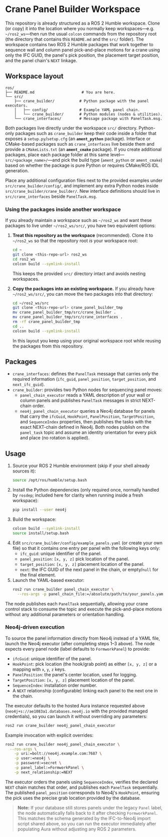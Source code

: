 # Crane Panel Builder Workspace

This repository is already structured as a ROS 2 Humble workspace. Clone (or
copy) it into the location where you normally keep workspaces—e.g.
`~/ros2_ws`—then run the usual `colcon` commands from the repository root (the
directory that contains this `README.md` and the `src/` folder). The workspace
contains two ROS 2 Humble packages that work together to sequence
wall and column panel pick-and-place motions for a crane using only the IFC
GUID, the panel's pick position, the placement target position, and the panel
chain's `NEXT` linkage.

## Workspace layout

```
ros/
├── README.md                     # You are here.
└── src/
    ├── crane_builder/           # Python package with the panel executors.
    │   ├── config/              # Example YAML panel chain.
    │   └── crane_builder/       # Python modules (nodes & utilities).
    └── crane_interfaces/        # Message package with PanelTask.msg.
```

Both packages live directly under the workspace `src/` directory. Python-only
packages such as `crane_builder` keep their code inside a folder that exposes a
`setup.py`/`setup.cfg` (an **`ament_python`** package). Interface or CMake-based
packages such as `crane_interfaces` live beside them and provide a
`CMakeLists.txt` (an **`ament_cmake`** package). If you create additional
packages, place each package folder at this same level—`src/<package_name>/`—and
pick the build type (`ament_python` or `ament_cmake`) based on whether the
package is pure Python or requires CMake/ROS IDL generation.

Place any additional configuration files next to the provided examples under
`src/crane_builder/config/`, and implement any extra Python nodes inside
`src/crane_builder/crane_builder/`. New interface definitions should live in
`src/crane_interfaces` beside `PanelTask.msg`.

### Using the packages inside another workspace

If you already maintain a workspace such as `~/ros2_ws` and want these packages
to live under `~/ros2_ws/src/`, you have two equivalent options:

1. **Treat this repository as the workspace** (recommended). Clone it to
   `~/ros2_ws` so that the repository root *is* your workspace root:
   ```bash
   cd ~
   git clone <this-repo-url> ros2_ws
   cd ros2_ws
   colcon build --symlink-install
   ```
   This keeps the provided `src/` directory intact and avoids nesting workspaces.

2. **Copy the packages into an existing workspace.** If you already have
   `~/ros2_ws/src/`, you can move the two packages into that directory:
   ```bash
   cd ~/ros2_ws/src
   git clone <this-repo-url> crane_panel_builder_tmp
   mv crane_panel_builder_tmp/src/crane_builder .
   mv crane_panel_builder_tmp/src/crane_interfaces .
   rm -rf crane_panel_builder_tmp
   cd ..
   colcon build --symlink-install
   ```
   In this layout you keep using your original workspace root while reusing the
   packages from this repository.

## Packages

- `crane_interfaces`: defines the `PanelTask` message that carries only the
  required information (`ifc_guid`, `panel_position`, `target_position`, and
  `next_ifc_guid`).
- `crane_builder`: provides two Python nodes for sequencing panel moves:
  - `panel_chain_executor` reads a YAML description of your wall or column
    panels and publishes `PanelTask` messages in strict NEXT-chain order.
  - `neo4j_panel_chain_executor` queries a Neo4j database for panels that carry
    the `ifcGuid`, `HookPoint`, `PanelPosition`, `TargetPosition`, and
    `SequenceIndex` properties, then publishes the tasks with the exact
    NEXT-chain defined in Neo4j.
  Both nodes publish on the `panel_task` topic and assume an identity
  orientation for every pick and place (no rotation is applied).

## Usage

1. Source your ROS 2 Humble environment (skip if your shell already sources it):
   ```bash
   source /opt/ros/humble/setup.bash
   ```
2. Install the Python dependencies (only required once, normally handled by
   `rosdep`; included here for clarity when running inside a fresh workspace):
   ```bash
   pip install --user neo4j
   ```
3. Build the workspace:
   ```bash
   colcon build --symlink-install
   source install/setup.bash
   ```
4. Edit `src/crane_builder/config/example_panels.yaml` (or create your own file)
   so that it contains one entry per panel with the following keys only:
   - `ifc_guid`: unique identifier of the panel.
   - `panel_position`: `[x, y, z]` pick location of the panel.
   - `target_position`: `[x, y, z]` placement location of the panel.
   - `next`: the IFC GUID of the next panel in the chain, or empty/`null` for the
     final element.
5. Launch the YAML-based executor:
   ```bash
   ros2 run crane_builder panel_chain_executor \
     --ros-args -p panel_chain_file:=/absolute/path/to/your_panels.yaml
   ```

The node publishes each `PanelTask` sequentially, allowing your crane control
stack to consume the topic and execute the pick-and-place motions without any
additional parameters or orientation handling.

### Neo4j-driven execution

To source the panel information directly from Neo4j instead of a YAML file,
launch the Neo4j executor (after completing steps 1–3 above). The node expects
every panel node (label defaults to
`FormworkPanel`) to provide:

- `ifcGuid`: unique identifier of the panel.
- `HookPoint`: pick location (the hook/grab point) as either `[x, y, z]` or a
  mapping with `x`, `y`, `z` keys.
- `PanelPosition`: the panel's center location, used for logging.
- `TargetPosition`: `[x, y, z]` placement location of the panel.
- `SequenceIndex`: installation order number.
- A `NEXT` relationship (configurable) linking each panel to the next one in
  the chain.

The executor defaults to the hosted Aura instance requested above (`neo4j+s://ae1083a1.databases.neo4j.io` with the provided managed credentials), so you can launch it without overriding any parameters:

```bash
ros2 run crane_builder neo4j_panel_chain_executor
```

Example invocation with explicit overrides:

```bash
ros2 run crane_builder neo4j_panel_chain_executor \
  --ros-args \
    -p uri:=bolt://neo4j.example.com:7687 \
    -p user:=neo4j \
    -p password:=secret \
    -p panel_label:=FormworkPanel \
    -p next_relationship:=NEXT
```

The executor orders the panels using `SequenceIndex`, verifies the declared
`NEXT` chain matches that order, and publishes each `PanelTask` sequentially.
The published `panel_position` corresponds to Neo4j's `HookPoint`, ensuring the
pick uses the precise grab location provided by the database.

> **Note:** If your database still stores panels under the legacy `Panel`
> label, the node automatically falls back to it after checking
> `FormworkPanel`. This matches the schema generated by the IFC-to-Neo4j import
> script shared above, so you can run the executor immediately after populating
> Aura without adjusting any ROS 2 parameters.
